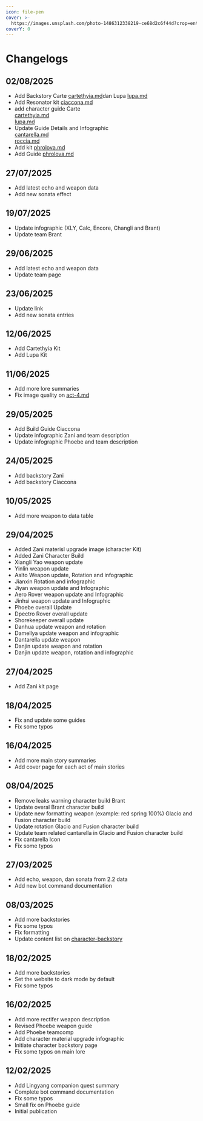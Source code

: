 ```yaml
---
icon: file-pen
cover: >-
  https://images.unsplash.com/photo-1486312338219-ce68d2c6f44d?crop=entropy&cs=srgb&fm=jpg&ixid=M3wxOTcwMjR8MHwxfHNlYXJjaHwzfHx3cml0aW5nfGVufDB8fHx8MTczOTM1MzYyMXww&ixlib=rb-4.0.3&q=85
coverY: 0
---
```


# Changelogs

## 02/08/2025

* Add Backstory Carte [cartethyia.md](ww/lore/character-backstory/cartethyia.md "mention")dan Lupa [lupa.md](ww/lore/character-backstory/lupa.md "mention")
* Add Resonator kit [ciaccona.md](ww/guide/resonator/aero/ciaccona.md "mention")
* add character guide Carte \
  [cartethyia.md](ww/guide/build/aero/cartethyia.md "mention")\
  [lupa.md](ww/guide/build/fusion/lupa.md "mention")
* Update Guide Details and Infographic\
  [cantarella.md](ww/guide/build/havoc/cantarella.md "mention")\
  [roccia.md](ww/guide/build/havoc/roccia.md "mention")
* Add kit [phrolova.md](ww/guide/resonator/havoc/phrolova.md "mention")
* Add Guide [phrolova.md](ww/guide/build/havoc/phrolova.md "mention")

## 27/07/2025

* Add latest echo and weapon data
* Add new sonata effect

## 19/07/2025

* Update infographic (XLY, Calc, Encore, Changli and Brant)
* Update team Brant

## 29/06/2025

* Add latest echo and weapon data
* Update team page

## 23/06/2025

* Update link
* Add new sonata entries

## 12/06/2025

* Add Cartethyia Kit
* Add Lupa Kit

## 11/06/2025

* Add more lore summaries
* Fix image quality on [act-4.md](ww/lore/main-story/chapter-2/act-4.md "mention")

## 29/05/2025

* Add Build Guide Ciaccona
* Update infographic Zani and team description
* Update infographic Phoebe and team description

## 24/05/2025

* Add backstory Zani
* Add backstory Ciaccona

## 10/05/2025

* Add more weapon to data table

## 29/04/2025

* Added Zani materisl upgrade image (character Kit)
* Added Zani Character Build
* Xiangli Yao weapon update
* Yinlin weapon update
* Aalto Weapon update, Rotation and infographic
* Jianxin Rotation and infographic
* Jiyan weapon update and Infographic
* Aero Rover weapon update and Infographic
* Jinhsi weapon update and Infographic
* Phoebe overall Update&#x20;
* Dpectro Rover overall update
* Shorekeeper overall update&#x20;
* Danhua update weapon and rotation
* Damellya update weapon and infographic
* Dantarella update weapon
* Danjin update weapon and rotation
* Danjin update weapon, rotation and infographic

## 27/04/2025

* Add Zani kit page

## 18/04/2025

* Fix and update some guides
* Fix some typos

## 16/04/2025

* Add more main story summaries
* Add cover page for each act of main stories

## 08/04/2025

* Remove leaks warning character build Brant
* Update overal Brant character build
* Update new formatting weapon (example: red spring 100%) Glacio and Fusion character build
* Update rotation Glacio and Fusion character build
* Update team related cantarella in Glacio and Fusion character build
* Fix cantarella Icon
* Fix some typos

## 27/03/2025

* Add echo, weapon, dan sonata from 2.2 data
* Add new bot command documentation

## 08/03/2025

* Add more backstories
* Fix some typos
* Fix formatting
* Update content list on [character-backstory](ww/lore/character-backstory/ "mention")

## 18/02/2025

* Add more backstories
* Set the website to dark mode by default
* Fix some typos

## 16/02/2025

* Add more rectifer weapon description
* Revised Phoebe weapon guide
* Add Phoebe teamcomp
* Add character material upgrade infographic
* Initiate character backstory page
* Fix some typos on main lore

## 12/02/2025

* Add Lingyang companion quest summary
* Complete bot command documentation
* Fix some typos
* Small fix on Phoebe guide
* Initial publication

